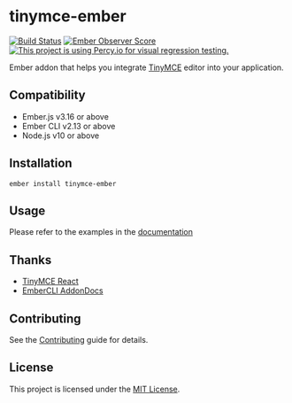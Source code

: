 tinymce-ember
==============================================================================

[![Build Status](https://travis-ci.org/concordnow/tinymce-ember.svg?branch=master)](https://travis-ci.org/concordnow/tinymce-ember)
[![Ember Observer Score](https://emberobserver.com/badges/tinymce-ember.svg)](https://emberobserver.com/addons/tinymce-ember)
[![This project is using Percy.io for visual regression testing.](https://percy.io/static/images/percy-badge.svg)](https://percy.io/concordnow/tinymce-ember)

Ember addon that helps you integrate [TinyMCE](https://www.tiny.cloud/docs/) editor into your application.

Compatibility
------------------------------------------------------------------------------

* Ember.js v3.16 or above
* Ember CLI v2.13 or above
* Node.js v10 or above


Installation
------------------------------------------------------------------------------

```
ember install tinymce-ember
```


Usage
------------------------------------------------------------------------------

Please refer to the examples in the [documentation](https://concordnow.github.io/tinymce-ember)

Thanks
------------------------------------------------------------------------------

* [TinyMCE React](https://github.com/tinymce/tinymce-react)
* [EmberCLI AddonDocs](https://ember-learn.github.io/ember-cli-addon-docs/)

Contributing
------------------------------------------------------------------------------

See the [Contributing](CONTRIBUTING.md) guide for details.


License
------------------------------------------------------------------------------

This project is licensed under the [MIT License](LICENSE.md).
